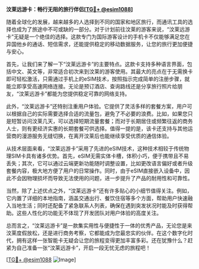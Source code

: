 **汶莱远游卡：畅行无阻的旅行伴侣[[TG💪+ @esim1088](https://t.me/s/esim1088)]**

随着全球化的发展，越来越多的人选择到不同的国家和地区旅行，而通讯工具的选择也成为了旅途中不可或缺的一部分。对于计划前往汶莱的游客来说，“汶莱远游卡”无疑是一个绝佳的选择。这款专门为国际游客设计的手机卡不仅能够满足您在异国他乡的通话、短信需求，还能提供稳定的移动数据服务，让您的旅行更加便捷与安心。

首先，让我们来了解一下“汶莱远游卡”的主要特点。这款卡支持多种语言界面，包括中文、英文等，非常适合初次来到汶莱的游客使用。其最大的亮点在于无需换卡即可轻松激活，只需通过手机上的eSIM技术，按照指示完成简单的注册步骤，就能立即享受高速网络连接。无论是预订酒店、查询路线还是分享旅行照片给朋友，“汶莱远游卡”都能为您提供稳定可靠的网络支持。

此外，“汶莱远游卡”还特别注重用户体验。它提供了灵活多样的套餐方案，用户可以根据自己的实际需要选择合适的流量包，避免了不必要的浪费。比如，如果您只是短暂访问汶莱几天，可以选择短期流量套餐；而对于长期居住或频繁往返的商务人士，则有更经济实惠的长期套餐可供选择。值得一提的是，该卡还支持与其他运营商的漫游服务无缝切换，在离开汶莱后也能继续享受优质的通信体验。

从技术层面来看，“汶莱远游卡”采用了先进的eSIM技术，这种技术相较于传统物理SIM卡具有诸多优势。首先，eSIM无需实体卡槽，体积小巧，便于携带且不易丢失；其次，它可以通过云端更新功能随时调整设置，比如更改语言偏好或者升级套餐内容，极大地方便了用户的日常操作。同时，由于eSIM直接嵌入设备中，因此不会因物理损坏而导致无法使用的问题，进一步提升了产品的耐用性和可靠性。

当然，除了上述优点之外，“汶莱远游卡”还有许多贴心的小细节值得关注。例如，它内置了详细的本地指南，涵盖交通出行、餐饮住宿等多个方面，帮助用户快速融入当地生活；同时还配备了紧急联系人列表，确保在遇到突发状况时能及时获得帮助。这些人性化的功能无不体现了开发团队对用户体验的高度关注。

总而言之，“汶莱远游卡”是一款集实用性与便捷性于一体的优秀产品，无论您是来汶莱度假放松，还是进行商务考察，它都能成为您最忠实的伙伴。在这个数字化时代，拥有这样一张智能卡无疑会让您的旅程变得更加丰富多彩。还在犹豫什么？赶紧为自己准备一张“汶莱远游卡”，开启一段无忧无虑的旅程吧！

[[TG💪+ @esim1088](https://t.me/s/esim1088) ![Image](https://i.postimg.cc/4NQfJmqS/Snipaste-2025-05-13-00-14-12.png)]
